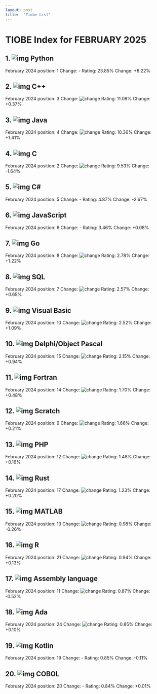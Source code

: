 ```yaml
---
layout: post
title:  "Tiobe List"
---
```

# TIOBE Index for FEBRUARY 2025
## 1. ![img](https://www.tiobe.com/wp-content/themes/tiobe/tiobe-index/images/Python.png) Python
February 2024 position: 1
Change: -
Rating: 23.85%
Change: +8.22%

## 2. ![img](https://www.tiobe.com/wp-content/themes/tiobe/tiobe-index/images/C__.png) C++
February 2024 position: 3
Change: ![change](https://www.tiobe.com/wp-content/themes/tiobe/tpci/images/up.png)
Rating: 11.08%
Change: +0.37%

## 3. ![img](https://www.tiobe.com/wp-content/themes/tiobe/tiobe-index/images/Java.png) Java
February 2024 position: 4
Change: ![change](https://www.tiobe.com/wp-content/themes/tiobe/tpci/images/up.png)
Rating: 10.36%
Change: +1.41%

## 4. ![img](https://www.tiobe.com/wp-content/themes/tiobe/tiobe-index/images/C.png) C
February 2024 position: 2
Change: ![change](https://www.tiobe.com/wp-content/themes/tiobe/tpci/images/down.png)
Rating: 9.53%
Change: -1.64%

## 5. ![img](https://www.tiobe.com/wp-content/themes/tiobe/tiobe-index/images/C_.png) C#
February 2024 position: 5
Change: -
Rating: 4.87%
Change: -2.67%

## 6. ![img](https://www.tiobe.com/wp-content/themes/tiobe/tiobe-index/images/JavaScript.png) JavaScript
February 2024 position: 6
Change: -
Rating: 3.46%
Change: +0.08%

## 7. ![img](https://www.tiobe.com/wp-content/themes/tiobe/tiobe-index/images/Go.png) Go
February 2024 position: 8
Change: ![change](https://www.tiobe.com/wp-content/themes/tiobe/tpci/images/up.png)
Rating: 2.78%
Change: +1.22%

## 8. ![img](https://www.tiobe.com/wp-content/themes/tiobe/tiobe-index/images/SQL.png) SQL
February 2024 position: 7
Change: ![change](https://www.tiobe.com/wp-content/themes/tiobe/tpci/images/down.png)
Rating: 2.57%
Change: +0.65%

## 9. ![img](https://www.tiobe.com/wp-content/themes/tiobe/tiobe-index/images/Visual_Basic.png) Visual Basic
February 2024 position: 10
Change: ![change](https://www.tiobe.com/wp-content/themes/tiobe/tpci/images/up.png)
Rating: 2.52%
Change: +1.09%

## 10. ![img](https://www.tiobe.com/wp-content/themes/tiobe/tiobe-index/images/Delphi_Object_Pascal.png) Delphi/Object Pascal
February 2024 position: 15
Change: ![change](https://www.tiobe.com/wp-content/themes/tiobe/tpci/images/upup.png)
Rating: 2.15%
Change: +0.94%

## 11. ![img](https://www.tiobe.com/wp-content/themes/tiobe/tiobe-index/images/Fortran.png) Fortran
February 2024 position: 14
Change: ![change](https://www.tiobe.com/wp-content/themes/tiobe/tpci/images/up.png)
Rating: 1.70%
Change: +0.48%

## 12. ![img](https://www.tiobe.com/wp-content/themes/tiobe/tiobe-index/images/Scratch.png) Scratch
February 2024 position: 9
Change: ![change](https://www.tiobe.com/wp-content/themes/tiobe/tpci/images/down.png)
Rating: 1.66%
Change: +0.21%

## 13. ![img](https://www.tiobe.com/wp-content/themes/tiobe/tiobe-index/images/PHP.png) PHP
February 2024 position: 12
Change: ![change](https://www.tiobe.com/wp-content/themes/tiobe/tpci/images/down.png)
Rating: 1.48%
Change: +0.16%

## 14. ![img](https://www.tiobe.com/wp-content/themes/tiobe/tiobe-index/images/Rust.png) Rust
February 2024 position: 17
Change: ![change](https://www.tiobe.com/wp-content/themes/tiobe/tpci/images/up.png)
Rating: 1.23%
Change: +0.20%

## 15. ![img](https://www.tiobe.com/wp-content/themes/tiobe/tiobe-index/images/MATLAB.png) MATLAB
February 2024 position: 13
Change: ![change](https://www.tiobe.com/wp-content/themes/tiobe/tpci/images/down.png)
Rating: 0.98%
Change: -0.26%

## 16. ![img](https://www.tiobe.com/wp-content/themes/tiobe/tiobe-index/images/R.png) R
February 2024 position: 21
Change: ![change](https://www.tiobe.com/wp-content/themes/tiobe/tpci/images/upup.png)
Rating: 0.94%
Change: +0.13%

## 17. ![img](https://www.tiobe.com/wp-content/themes/tiobe/tiobe-index/images/Assembly_language.png) Assembly language
February 2024 position: 11
Change: ![change](https://www.tiobe.com/wp-content/themes/tiobe/tpci/images/downdown.png)
Rating: 0.87%
Change: -0.52%

## 18. ![img](https://www.tiobe.com/wp-content/themes/tiobe/tiobe-index/images/Ada.png) Ada
February 2024 position: 24
Change: ![change](https://www.tiobe.com/wp-content/themes/tiobe/tpci/images/upup.png)
Rating: 0.85%
Change: +0.10%

## 19. ![img](https://www.tiobe.com/wp-content/themes/tiobe/tiobe-index/images/Kotlin.png) Kotlin
February 2024 position: 19
Change: -
Rating: 0.85%
Change: -0.11%

## 20. ![img](https://www.tiobe.com/wp-content/themes/tiobe/tiobe-index/images/COBOL.png) COBOL
February 2024 position: 20
Change: -
Rating: 0.84%
Change: +0.01%

